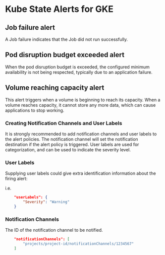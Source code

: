 # Kube State Alerts for GKE

## Job failure alert
A Job failure indicates that the Job did not run successfully.

## Pod disruption budget exceeded alert
When the pod disruption budget is exceeded, the configured minimum availability is not being respected, typically due to an application failure.

## Volume reaching capacity alert
This alert triggers when a volume is beginning to reach its capacity. When a volume reaches capacity, it cannot store any more data, which can cause applications to stop working.

### Creating Notification Channels and User Labels

It is strongly recommended to add notification channels and user labels to the alert policies. The notification channel will set the notification destination if the alert policy is triggered. User labels are used for categorization, and can be used to indicate the severity level.

### User Labels

Supplying user labels could give extra identification information about the firing alert:

i.e.

```json
    "userLabels": {
        "Severity": "Warning"
    }
```

### Notification Channels

The ID of the notification channel to be notified.

```json
    "notificationChannels": [
        "projects/project-id/notificationChannels/1234567"
    ]
```
